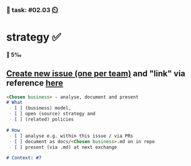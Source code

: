 ### 💪 task: #02.03 [⏲️](https://youtu.be/h1uaTOmvZbA)

# strategy ✅

#### 🏅 5‰

[Create new issue (one per team)](https://github.com/digital-sustainability/module-eoss-hs23-sandbox/issues/new) and "link" via reference [here](https://github.com/digital-sustainability/module-eoss-hs23-sandbox/issues/7)
--
```md
<Chosen business> - analyse, document and present 
# What
 - [ ] (business) model, 
 - [ ] open (source) strategy and 
 - [ ] (related) policies

# How
 - [ ] analyse e.g. within this issue / via PRs
 - [ ] document as docs/<Chosen business>.md on in repo 
 - [ ] present (via .md) at next exchange

# Context: #7
```